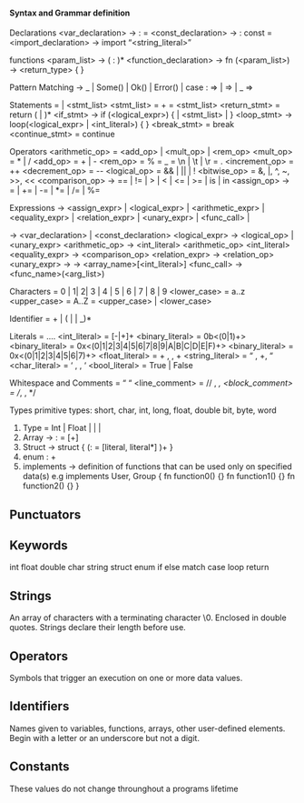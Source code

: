 #### Syntax and Grammar definition

Declarations
<var_declaration> ->  <ident> : <type> = <literal>
<const_declaration> -> <ident> : const <type> = <literal>
<import_declaration> -> import “<string_literal>”

functions
<param_list> → (<ident> : <type>)*
<function_declaration> → fn <ident> (<param_list>) → <return_type> { <block> }

Pattern Matching
<pattern> → _ | Some(<expr>) | Ok(<expr>) | Error(<expr>) | <literal> 
   case <pattern> : <literal> => <stmt>
                |   <literal> => <stmt>
                |   _ => <stmt>

Statements
<stmt> = <expr> | <stmt_list> 
<stmt_list> = <stmt>+
<block> = <stmt_list>
<return_stmt> = return (<literal> | <ident>)*
<if_stmt> →  if (<logical_expr>) { <stmt> | <stmt_list> | <block> }
<loop_stmt> → loop(<logical_expr> | <int_literal>) { <block> }
<break_stmt> = break <esc>
  <continue_stmt> = continue <esc>

Operators
<arithmetic_op> = <add_op> | <mult_op> | <rem_op>
<mult_op> = * | /
<add_op> = + | -
<rem_op> = %
<underscore> = _
<esc> = \n | \t | \r
<dot> = . 
<increment_op> = ++
<decrement_op> = --
<logical_op> = && | || | !
<bitwise_op> = &, |, ^, ~, >>, <<
<comparison_op> → == | != | > | < | <= | >= | is | in
<assign_op> → = | += | -= | *= |  /= | %=

Expressions
<expr> → <assign_expr> | <logical_expr> | <arithmetic_expr> | <equality_expr> | <relation_expr> | <unary_expr> | <func_call> | <index>

<assign> → <var_declaration> | <const_declaration>
<logical_expr> →  <expr> <logical_op> <expr> |<unary_expr>
<arithmetic_op> → <int_literal> <arithmetic_op> <int_literal>
<equality_expr> → <expr> <comparison_op> <expr>
<relation_expr> → <expr> <relation_op> <expr>
<unary_expr> → <op> <ident>
<index> → <array_name>[<int_literal>]
<func_call> → <func_name>(<arg_list>)

Characters
<digit> = 0 | 1| 2| 3 | 4 | 5 | 6 | 7 | 8 | 9
<lower_case> = a..z
<upper_case> = A..Z
<letter> = <upper_case> | <lower_case>

Identifier
<ident> = <letter>+ | ( <letter> | <digit> | _)*

Literals
<literal> = …. 
<int_literal>  = [-|+]<digit>+
<binary_literal> = 0b<(0|1)+>
<binary_literal> = 0x<(0|1|2|3|4|5|6|7|8|9|A|B|C|D|E|F)+>
<binary_literal> = 0x<(0|1|2|3|4|5|6|7)+>
<float_literal> = <digit>+ , <dot> , <digit>+ 
<string_literal> = “ , <letter>+, “
<char_literal> = ‘ , <letter>, ‘
<bool_literal> = True | False

Whitespace and Comments
<whitespace> = “ “
<line_comment> = // , <string>*, <esc>
<block_comment> = /*, <string> , */

Types
primitive types: short, char, int, long, float, double bit, byte, word
1. Type <type> = Int | Float | <array> | <struct> | <enum>
2. Array <array> →  <ident>:<type> = [<literal>+]
3. Struct
<struct> → struct <ident>{ (<ident>:<type> = [literal, literal*] )+ }
4. enum <ident> : <ident>+
5. implements -> definition of functions that can be used only on specified data(s) e.g
implements User, Group {
    fn function0() {}
    fn function1() {}
    fn function2() {}
}

## Punctuators

## Keywords
int
float
double
char
string
struct
enum
if
else
match
case
loop
return

## Strings
An array of characters with a terminating character \0. Enclosed in double quotes. Strings declare their length before use.
## Operators
Symbols that trigger an execution on one or more data values.
## Identifiers
Names given to variables, functions, arrays, other user-defined elements. Begin with a letter or an underscore but not a digit.
## Constants
These values do not change throunghout a programs lifetime


